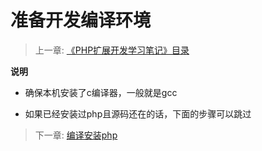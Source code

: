 # 准备开发编译环境
> 上一章: [《PHP扩展开发学习笔记》目录](<index.md>)

**说明**

- 确保本机安装了c编译器，一般就是gcc

- 如果已经安装过php且源码还在的话，下面的步骤可以跳过





> 下一章: [编译安装php](<1.1.md>)

